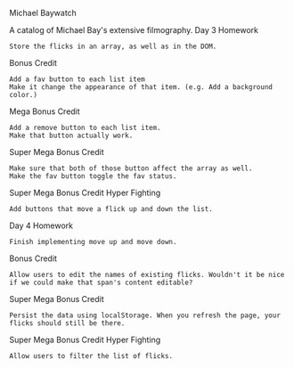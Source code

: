 Michael Baywatch

A catalog of Michael Bay's extensive filmography.
Day 3 Homework

    Store the flicks in an array, as well as in the DOM.

Bonus Credit

    Add a fav button to each list item
    Make it change the appearance of that item. (e.g. Add a background color.)

Mega Bonus Credit

    Add a remove button to each list item.
    Make that button actually work.

Super Mega Bonus Credit

    Make sure that both of those button affect the array as well.
    Make the fav button toggle the fav status.

Super Mega Bonus Credit Hyper Fighting

    Add buttons that move a flick up and down the list.

Day 4 Homework

    Finish implementing move up and move down.

Bonus Credit

    Allow users to edit the names of existing flicks. Wouldn't it be nice if we could make that span's content editable?

Super Mega Bonus Credit

    Persist the data using localStorage. When you refresh the page, your flicks should still be there.

Super Mega Bonus Credit Hyper Fighting

    Allow users to filter the list of flicks.
